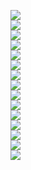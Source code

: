 <img src='eda5b003-9250-4913-b724-74cca86240af_0.png'><br><img src='eda5b003-9250-4913-b724-74cca86240af_1.png'><br><img src='eda5b003-9250-4913-b724-74cca86240af_2.png'><br><img src='eda5b003-9250-4913-b724-74cca86240af_3.png'><br><img src='eda5b003-9250-4913-b724-74cca86240af_4.png'><br><img src='eda5b003-9250-4913-b724-74cca86240af_5.png'><br><img src='eda5b003-9250-4913-b724-74cca86240af_6.png'><br><img src='eda5b003-9250-4913-b724-74cca86240af_7.png'><br><img src='eda5b003-9250-4913-b724-74cca86240af_8.png'><br><img src='eda5b003-9250-4913-b724-74cca86240af_9.png'><br><img src='eda5b003-9250-4913-b724-74cca86240af_10.png'><br><img src='eda5b003-9250-4913-b724-74cca86240af_11.png'><br><img src='eda5b003-9250-4913-b724-74cca86240af_12.png'><br><img src='eda5b003-9250-4913-b724-74cca86240af_13.png'><br><img src='eda5b003-9250-4913-b724-74cca86240af_14.png'><br>